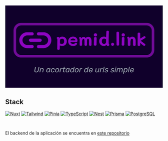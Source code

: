 <div align="center">

![pemid.link-logo](./assets/img/pemid-link-OG-image.png)
</div>

## Stack

[![Nuxt](https://svgl-badge.vercel.app/api/Framework/Nuxt?theme=light)](https://nuxt.com/)
[![Tailwind](https://svgl-badge.vercel.app/api/Framework/Tailwind%20CSS?theme=light)](https://tailwindcss.com/)
[![Pinia](https://svgl-badge.vercel.app/api/Library/Pinia?theme=light)](https://pinia.vuejs.org/)
[![TypeScript](https://svgl-badge.vercel.app/api/Language/TypeScript?theme=light)](https://www.typescriptlang.org/)
[![Nest](https://svgl-badge.vercel.app/api/Framework/NestJS?theme=light)](https://nestjs.com/)
[![Prisma](https://svgl-badge.vercel.app/api/Software/Prisma?theme=light)](https://www.prisma.io/orm)
[![PostgreSQL](https://svgl-badge.vercel.app/api/Database/PostgreSQL?theme=light)](https://www.postgresql.org/)

<br />

El backend de la aplicación se encuentra en [este repositorio](https://github.com/PedroMidueno/pemid.link_back)
